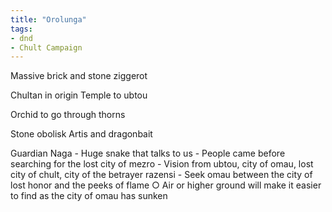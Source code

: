 ```yaml
---
title: "Orolunga"
tags: 
- dnd
- Chult Campaign
---
```


Massive brick and stone ziggerot

Chultan in origin
Temple to ubtou

Orchid to go through thorns

Stone obolisk
Artis and dragonbait

Guardian Naga - Huge snake that talks to us
	- People came before searching for the lost city of mezro
	- Vision from ubtou, city of omau, lost city of chult, city of the betrayer razensi
	- Seek omau between the city of lost honor and the peeks of flame
		○ Air or higher ground will make it easier to find as the city of omau has sunken



